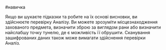 #навичка 

Якщо ви шукаєте підказки та робите на їх основі висновки, ви здійснюєте перевірку Аналізу. Ви можете зрозуміти місцезнаходження захованого предмета, визначити зброю за виглядом рани або визначити найслабшу точку тунелю, де є можливість її обрушити. Сканування зашифрованих даних також може вимагати здійснення перевірки Аналіз.
